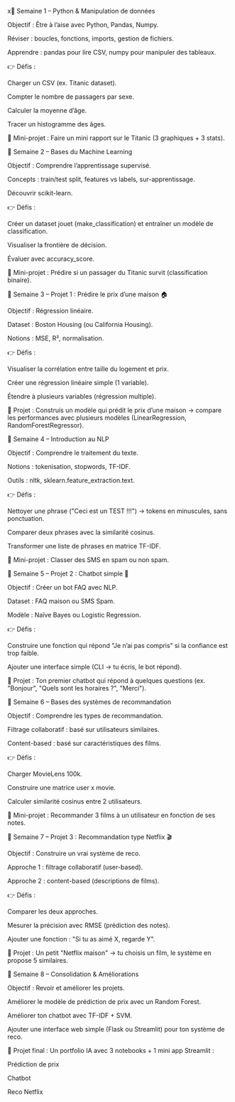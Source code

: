 x🔹 Semaine 1 – Python & Manipulation de données

Objectif : Être à l’aise avec Python, Pandas, Numpy.

Réviser : boucles, fonctions, imports, gestion de fichiers.

Apprendre : pandas pour lire CSV, numpy pour manipuler des tableaux.

👉 Défis :

Charger un CSV (ex. Titanic dataset).

Compter le nombre de passagers par sexe.

Calculer la moyenne d’âge.

Tracer un histogramme des âges.

📌 Mini-projet : Faire un mini rapport sur le Titanic (3 graphiques + 3 stats).

🔹 Semaine 2 – Bases du Machine Learning

Objectif : Comprendre l’apprentissage supervisé.

Concepts : train/test split, features vs labels, sur-apprentissage.

Découvrir scikit-learn.

👉 Défis :

Créer un dataset jouet (make_classification) et entraîner un modèle de classification.

Visualiser la frontière de décision.

Évaluer avec accuracy_score.

📌 Mini-projet : Prédire si un passager du Titanic survit (classification binaire).

🔹 Semaine 3 – Projet 1 : Prédire le prix d’une maison 🏠

Objectif : Régression linéaire.

Dataset : Boston Housing (ou California Housing).

Notions : MSE, R², normalisation.

👉 Défis :

Visualiser la corrélation entre taille du logement et prix.

Créer une régression linéaire simple (1 variable).

Étendre à plusieurs variables (régression multiple).

📌 Projet : Construis un modèle qui prédit le prix d’une maison → compare les performances avec plusieurs modèles (LinearRegression, RandomForestRegressor).

🔹 Semaine 4 – Introduction au NLP

Objectif : Comprendre le traitement du texte.

Notions : tokenisation, stopwords, TF-IDF.

Outils : nltk, sklearn.feature_extraction.text.

👉 Défis :

Nettoyer une phrase ("Ceci est un TEST !!!") → tokens en minuscules, sans ponctuation.

Comparer deux phrases avec la similarité cosinus.

Transformer une liste de phrases en matrice TF-IDF.

📌 Mini-projet : Classer des SMS en spam ou non spam.

🔹 Semaine 5 – Projet 2 : Chatbot simple 💬

Objectif : Créer un bot FAQ avec NLP.

Dataset : FAQ maison ou SMS Spam.

Modèle : Naïve Bayes ou Logistic Regression.

👉 Défis :

Construire une fonction qui répond "Je n’ai pas compris" si la confiance est trop faible.

Ajouter une interface simple (CLI → tu écris, le bot répond).

📌 Projet : Ton premier chatbot qui répond à quelques questions (ex. "Bonjour", "Quels sont les horaires ?", "Merci").

🔹 Semaine 6 – Bases des systèmes de recommandation

Objectif : Comprendre les types de recommandation.

Filtrage collaboratif : basé sur utilisateurs similaires.

Content-based : basé sur caractéristiques des films.

👉 Défis :

Charger MovieLens 100k.

Construire une matrice user x movie.

Calculer similarité cosinus entre 2 utilisateurs.

📌 Mini-projet : Recommander 3 films à un utilisateur en fonction de ses notes.

🔹 Semaine 7 – Projet 3 : Recommandation type Netflix 🎬

Objectif : Construire un vrai système de reco.

Approche 1 : filtrage collaboratif (user-based).

Approche 2 : content-based (descriptions de films).

👉 Défis :

Comparer les deux approches.

Mesurer la précision avec RMSE (prédiction des notes).

Ajouter une fonction : "Si tu as aimé X, regarde Y".

📌 Projet : Un petit "Netflix maison" → tu choisis un film, le système en propose 5 similaires.

🔹 Semaine 8 – Consolidation & Améliorations

Objectif : Revoir et améliorer les projets.

Améliorer le modèle de prédiction de prix avec un Random Forest.

Améliorer ton chatbot avec TF-IDF + SVM.

Ajouter une interface web simple (Flask ou Streamlit) pour ton système de reco.

📌 Projet final :
Un portfolio IA avec 3 notebooks + 1 mini app Streamlit :

Prédiction de prix

Chatbot

Reco Netflix
